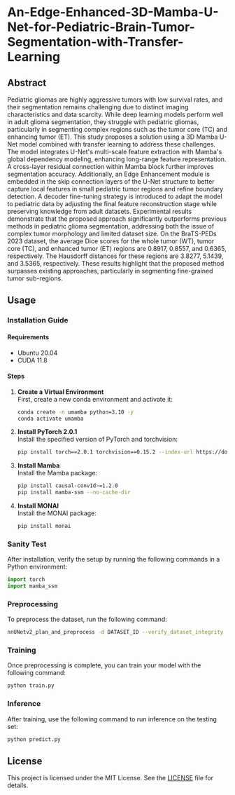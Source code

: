 # An-Edge-Enhanced-3D-Mamba-U-Net-for-Pediatric-Brain-Tumor-Segmentation-with-Transfer-Learning

## Abstract
Pediatric gliomas are highly aggressive tumors with low survival rates, and their segmentation remains challenging due to distinct imaging characteristics and data scarcity. While deep learning models perform well in adult glioma segmentation, they struggle with pediatric gliomas, particularly in segmenting complex regions such as the tumor core (TC) and enhancing tumor (ET). This study proposes a solution using a 3D Mamba U-Net model combined with transfer learning to address these challenges. The model integrates U-Net's multi-scale feature extraction with Mamba's global dependency modeling, enhancing long-range feature representation. A cross-layer residual connection within Mamba block further improves segmentation accuracy. Additionally, an Edge Enhancement module is embedded in the skip connection layers of the U-Net structure to better capture local features in small pediatric tumor regions and refine boundary detection. A decoder fine-tuning strategy is introduced to adapt the model to pediatric data by adjusting the final feature reconstruction stage while preserving knowledge from adult datasets. Experimental results demonstrate that the proposed approach significantly outperforms previous methods in pediatric glioma segmentation, addressing both the issue of complex tumor morphology and limited dataset size. On the BraTS-PEDs 2023 dataset, the average Dice scores for the whole tumor (WT), tumor core (TC), and enhanced tumor (ET) regions are 0.8917, 0.8557, and 0.6365, respectively. The Hausdorff distances for these regions are 3.8277, 5.1439, and 3.5365, respectively. These results highlight that the proposed method surpasses existing approaches, particularly in segmenting fine-grained tumor sub-regions.

## Usage

### Installation Guide

#### Requirements
- Ubuntu 20.04
- CUDA 11.8

#### Steps

1. **Create a Virtual Environment**  
   First, create a new conda environment and activate it:  
   ```bash
   conda create -n umamba python=3.10 -y  
   conda activate umamba
   ```

2. **Install PyTorch 2.0.1**  
   Install the specified version of PyTorch and torchvision:  
   ```bash
   pip install torch==2.0.1 torchvision==0.15.2 --index-url https://download.pytorch.org/whl/cu118
   ```

3. **Install Mamba**  
   Install the Mamba package:  
   ```bash
   pip install causal-conv1d>=1.2.0  
   pip install mamba-ssm --no-cache-dir
   ```

4. **Install MONAI**  
   Install the MONAI package:  
   ```bash
   pip install monai
   ```

### Sanity Test

After installation, verify the setup by running the following commands in a Python environment:
```python
import torch
import mamba_ssm
```

### Preprocessing

To preprocess the dataset, run the following command:
```bash
nnUNetv2_plan_and_preprocess -d DATASET_ID --verify_dataset_integrity
```

### Training

Once preprocessing is complete, you can train your model with the following command:
```bash
python train.py
```

### Inference

After training, use the following command to run inference on the testing set:
```bash
python predict.py
```

## License

This project is licensed under the MIT License. See the [LICENSE](LICENSE) file for details.
